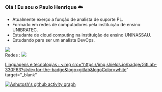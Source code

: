 
### Olá ! Eu sou o Paulo Henrique ☁️
- Atualmente exerço a função de analista de suporte PL.
- Formado em redes de computadores pela instituição de ensino UNIBRATEC.
- Estudante de cloud computing na instituição de ensino UNINASSAU.
- Estudando para ser um analista DevOps.

<picture>
    <source
      srcset="https://github-readme-stats.vercel.app/api?username=phblima&show_icons=true&theme=dark"
      media="(prefers-color-scheme: dark)"
    />
    <source
      srcset="https://github-readme-stats.vercel.app/api?username=phblima&show_icons=true"
      media="(prefers-color-scheme: light), (prefers-color-scheme: no-preference)"
    />
    <img src="https://github-readme-stats.vercel.app/api?username=phblima&show_icons=true" />
  </picture>

<div>
    Redes : 
    <a href="https://www.linkedin.com/in/paulohenriquephbl/" target="_blank"><img src="https://img.shields.io/badge/LinkedIn-0077B5?style=for-the-badge&logo=linkedin&logoColor=white" target="_blank"</a>
        
Linguagens e tecnologias : 
<a href="https://gitlab.com/phblima" target="_blank"><img src="https://img.shields.io/badge/GitLab-330F63?style=for-the-badge&logo=gitlab&logoColor=white" target="_blank"</a>    
 



[![Ashutosh's github activity graph](https://github-readme-activity-graph.vercel.app/graph?username=phblima&bg_color=d1f7ff&color=4c529e&line=4c9e69&point=215dab&area=true&hide_border=true)](https://github.com/ashutosh00710/github-readme-activity-graph)

</div>
